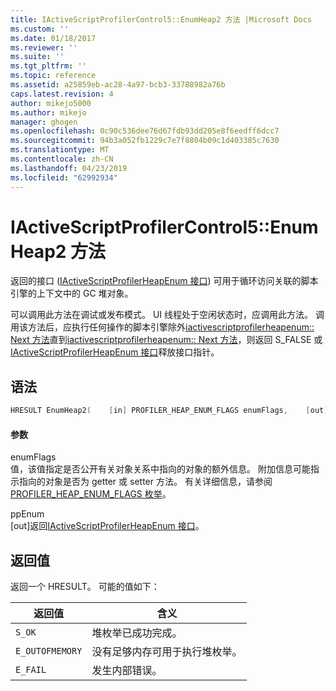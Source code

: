 ```yaml
---
title: IActiveScriptProfilerControl5::EnumHeap2 方法 |Microsoft Docs
ms.custom: ''
ms.date: 01/18/2017
ms.reviewer: ''
ms.suite: ''
ms.tgt_pltfrm: ''
ms.topic: reference
ms.assetid: a25859eb-ac28-4a97-bcb3-33788982a76b
caps.latest.revision: 4
author: mikejo5000
ms.author: mikejo
manager: ghogen
ms.openlocfilehash: 0c90c536dee76d67fdb93dd205e8f6eedff6dcc7
ms.sourcegitcommit: 94b3a052fb1229c7e7f8804b09c1d403385c7630
ms.translationtype: MT
ms.contentlocale: zh-CN
ms.lasthandoff: 04/23/2019
ms.locfileid: "62992934"
---
```

# <a name="iactivescriptprofilercontrol5enumheap2-method"></a>IActiveScriptProfilerControl5::EnumHeap2 方法
返回的接口 ([IActiveScriptProfilerHeapEnum 接口](../../winscript/reference/iactivescriptprofilerheapenum-interface.md)) 可用于循环访问关联的脚本引擎的上下文中的 GC 堆对象。  
  
 可以调用此方法在调试或发布模式。 UI 线程处于空闲状态时，应调用此方法。 调用该方法后，应执行任何操作的脚本引擎除外[iactivescriptprofilerheapenum:: Next 方法](../../winscript/reference/iactivescriptprofilerheapenum-next-method.md)直到[iactivescriptprofilerheapenum:: Next 方法](../../winscript/reference/iactivescriptprofilerheapenum-next-method.md)，则返回 S_FALSE 或[IActiveScriptProfilerHeapEnum 接口](../../winscript/reference/iactivescriptprofilerheapenum-interface.md)释放接口指针。  
  
## <a name="syntax"></a>语法  
  
```cpp
HRESULT EnumHeap2(    [in] PROFILER_HEAP_ENUM_FLAGS enumFlags,    [out] IActiveScriptProfilerHeapEnum** ppEnum);  
```  
  
#### <a name="parameters"></a>参数  
 enumFlags  
 值，该值指定是否公开有关对象关系中指向的对象的额外信息。 附加信息可能指示指向的对象是否为 getter 或 setter 方法。 有关详细信息，请参阅[PROFILER_HEAP_ENUM_FLAGS 枚举](../../winscript/reference/profiler-heap-enum-flags-enumeration.md)。  
  
 ppEnum  
 [out]返回[IActiveScriptProfilerHeapEnum 接口](../../winscript/reference/iactivescriptprofilerheapenum-interface.md)。  
  
## <a name="return-value"></a>返回值  
 返回一个 HRESULT。 可能的值如下：  
  
|返回值|含义|  
|------------------|-------------|  
|`S_OK`|堆枚举已成功完成。|  
|`E_OUTOFMEMORY`|没有足够内存可用于执行堆枚举。|  
|`E_FAIL`|发生内部错误。|